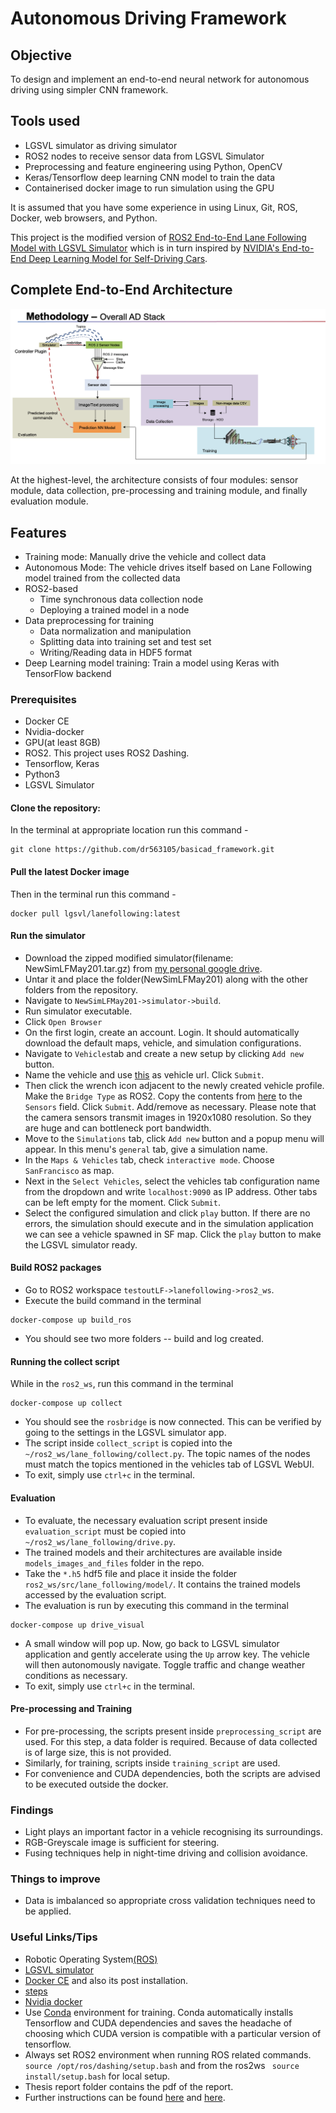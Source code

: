 # Autonomous Driving Framework

## Objective
To design and implement an end-to-end neural network for autonomous driving using simpler CNN framework.

## Tools used
- LGSVL simulator as driving simulator
- ROS2 nodes to receive sensor data from LGSVL Simulator
- Preprocessing and feature engineering using Python, OpenCV
- Keras/Tensorflow deep learning CNN model to train the data
- Containerised docker image to run simulation using the GPU

It is assumed that you have some experience in using Linux, Git, ROS, Docker, web browsers, and Python.

This project is the modified version of [ROS2 End-to-End Lane Following Model with LGSVL
Simulator](https://www.lgsvlsimulator.com/docs/lane-following/) which is in turn inspired by [NVIDIA's
End-to-End Deep Learning Model for Self-Driving
Cars](https://developer.nvidia.com/blog/deep-learning-self-driving-cars/).

## Complete End-to-End Architecture
![here](https://github.com/dr563105/basicad_framework/blob/main/autonomous_driving_framework_architecture.png)

At the highest-level, the architecture consists of four modules: sensor module, data collection,
pre-processing and training module, and finally evaluation module. 

## Features
* Training mode: Manually drive the vehicle and collect data
*  Autonomous Mode: The vehicle drives itself based on Lane Following model trained from the collected data
* ROS2-based
    * Time synchronous data collection node
    * Deploying a trained model in a node
* Data preprocessing for training
    * Data normalization and manipulation
    * Splitting data into training set and test set
    * Writing/Reading data in HDF5 format
* Deep Learning model training: Train a model using Keras with TensorFlow backend

### Prerequisites
* Docker CE
* Nvidia-docker
* GPU(at least 8GB)
* ROS2. This project uses ROS2 Dashing.
* Tensorflow, Keras
* Python3
* LGSVL Simulator


#### Clone the repository:
In the terminal at appropriate location run this command - 
```
git clone https://github.com/dr563105/basicad_framework.git
```
#### Pull the latest Docker image
Then in the terminal run this command -
```
docker pull lgsvl/lanefollowing:latest
```
#### Run the simulator
* Download the zipped modified simulator(filename: NewSimLFMay201.tar.gz) from [my personal google
drive](https://drive.google.com/file/d/14uIQBWeLkpzo5qYN1Thi1ka_OnYPITTC/view?usp=sharing). 
* Untar it and place the folder(NewSimLFMay201) along with the other folders from the repository.
* Navigate to `NewSimLFMay201->simulator->build`.
* Run simulator executable.
* Click `Open Browser`
* On the first login, create an account. Login. It should automatically download the
  default maps, vehicle, and simulation configurations.
* Navigate to `Vehicles`tab and create a new setup by clicking `Add new` button.
* Name the vehicle and use
  [this](https://assets.lgsvlsimulator.com/4eb6f2f8c293b00c4fed413a844cf3e4ffe7015d/vehicle_Jaguar2015XE)
  as vehicle url. Click `Submit`.
* Then click the wrench icon adjacent to the newly created vehicle profile. Make the
  `Bridge Type` as ROS2. Copy the contents from [here](https://github.com/dr563105/basicad_framework/blob/main/sensor_parameters.json) to the `Sensors` field. Click
  `Submit`. Add/remove as necessary. Please note that the camera sensors transmit images
  in 1920x1080 resolution. So they are huge and can bottleneck port bandwidth.
* Move to the `Simulations` tab, click `Add new` button and a popup menu will appear. In
  this menu's `general` tab, give a simulation name. 
* In the `Maps & Vehicles` tab, check `interactive mode`. Choose `SanFrancisco` as map.
* Next in the `Select Vehicles`, select the vehicles tab configuration name from the dropdown and write `localhost:9090` as IP address.
Other tabs can be left empty for the moment. Click `Submit`. 
* Select the configured simulation and click `play` button. If there are no errors, the
  simulation should execute and in the simulation application we can see a vehicle spawned
  in SF map. Click the `play` button to make the LGSVL simulator ready.

#### Build ROS2 packages
* Go to ROS2 workspace `testoutLF->lanefollowing->ros2_ws`.
* Execute the build command in the terminal
```
docker-compose up build_ros
```
* You should see two more folders -- build and log created. 

#### Running the collect script
While in the `ros2_ws`, run this command in the terminal
```
docker-compose up collect
```
* You should see the `rosbridge` is now connected. This can be verified by going to the
  settings in the LGSVL simulator app.
* The script inside `collect_script` is copied into the `~/ros2_ws/lane_following/collect.py`. The topic names of
  the nodes must match the topics mentioned in the vehicles tab of LGSVL WebUI.
* To exit, simply use `ctrl+c` in the terminal.
 
#### Evaluation
* To evaluate, the necessary evaluation script present inside `evaluation_script` must be
copied into `~/ros2_ws/lane_following/drive.py`.
* The trained models and their architectures are available inside `models_images_and_files` folder in
the repo. 
* Take the `*.h5` hdf5 file and place it inside the folder `ros2_ws/src/lane_following/model/`. It contains the trained models accessed by
the evaluation script. 
* The evaluation is run by executing this command in the terminal
```
docker-compose up drive_visual
```
* A small window will pop up. Now, go back to LGSVL simulator application and gently
  accelerate using the `Up` arrow key. The vehicle will then autonomously navigate. Toggle
  traffic and change weather conditions as necessary. 
* To exit, simply use `ctrl+c` in the terminal.

#### Pre-processing and Training
* For pre-processing, the scripts present inside `preprocessing_script` are used. For this
  step,  a data folder is required. Because of data collected is of large size, this is
  not provided.
* Similarly, for training, scripts inside `training_script` are used. 
* For convenience and CUDA dependencies, both the scripts are advised to be executed
  outside the docker. 

### Findings
* Light plays an important factor in a vehicle recognising its surroundings.
* RGB-Greyscale image is sufficient for steering.
* Fusing techniques help in night-time driving and collision avoidance.

### Things to improve
* Data is imbalanced so appropriate cross validation techniques need to be applied.

### Useful Links/Tips
* Robotic Operating System[(ROS)](https://www.ros.org/about-ros/)
* [LGSVL simulator](https://www.lgsvlsimulator.com/)  
* [Docker CE](https://docs.docker.com/engine/install/ubuntu/) and also its post installation.
* [steps](https://docs.docker.com/engine/install/linux-postinstall/)
* [Nvidia docker](https://github.com/NVIDIA/nvidia-docker)
* Use [Conda](https://www.anaconda.com/products/individual) environment for training.
  Conda automatically installs Tensorflow and CUDA dependencies and saves the headache of
  choosing which CUDA version is compatible with a particular version of tensorflow. 
* Always set ROS2 environment when running ROS related commands. `source
  /opt/ros/dashing/setup.bash` and from the ros2ws ` source install/setup.bash` for local
  setup.
* Thesis report folder contains the pdf of the report.
* Further instructions can be found [here](https://www.lgsvlsimulator.com/docs/create-ros2-ad-stack/) 
and [here](https://www.lgsvlsimulator.com/docs/lane-following/).

